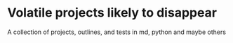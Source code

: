 # Volatile projects likely to disappear 
A collection of projects, outlines, and tests in md, python and maybe others
